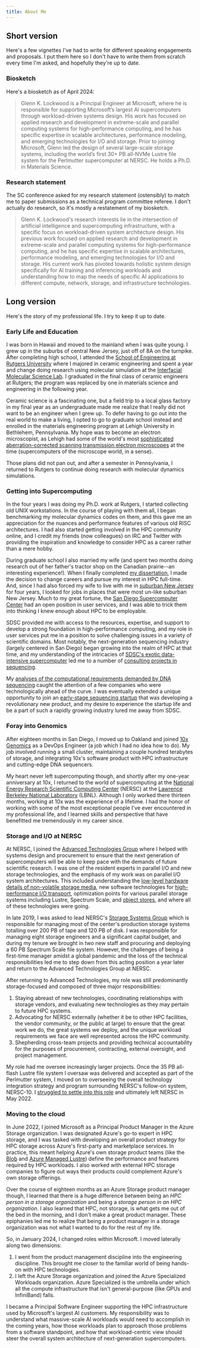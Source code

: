 ```yaml
---
title: About Me
---
```


## Short version

Here's a few vignettes I've had to write for different speaking engagements and
proposals.  I put them here so I don't have to write them from scratch every
time I'm asked, and hopefully they're up to date.

### Biosketch

Here's a biosketch as of April 2024:

> Glenn K. Lockwood is a Principal Engineer at Microsoft, where he is
> responsible for supporting Microsoft’s largest AI supercomputers through
> workload-driven systems design. His work has focused on applied research and
> development in extreme-scale and parallel computing systems for
> high-performance computing, and he has specific expertise in scalable
> architectures, performance modeling, and emerging technologies for I/O and
> storage. Prior to joining Microsoft, Glenn led the design of several
> large-scale storage systems, including the world’s first 30+ PB all-NVMe
> Lustre file system for the Perlmutter supercomputer at NERSC. He holds a Ph.D.
> in Materials Science.

### Research statement

The SC conference asked for my research statement (ostensibly) to match me to
paper submissions as a technical program committee referee. I don't actually do
research, so it's mostly a restatement of my biosketch.

> Glenn K. Lockwood's research interests lie in the intersection of artificial
> intelligence and supercomputing infrastructure, with a specific focus on
> workload-driven system architecture design. His previous work focused on
> applied research and development in extreme-scale and parallel computing
> systems for high-performance computing, and he has specific expertise in
> scalable architectures, performance modeling, and emerging technologies for
> I/O and storage. His current work has pivoted towards holistic system design
> specifically for AI training and inferencing workloads and understanding how
> to map the needs of specific AI applications to different compute, network,
> storage, and infrastructure technologies.

## Long version

Here's the story of my professional life. I try to keep it up to date.

### Early Life and Education

I was born in Hawaii and moved to the mainland when I was quite young.  I grew
up in the suburbs of central New Jersey, just off of 8A on the turnpike.  After
completing high school, I attended the [School of Engineering at Rutgers
University][ru engineering] where I majored in ceramic engineering and spent a
year and change doing research using molecular simulation at the [Interfacial
Molecular Science Lab][imsl].  I graduated in the final class of ceramic
engineers at Rutgers; the program was replaced by one in materials science and
engineering in the following year.

Ceramic science is a fascinating one, but a field trip to a local glass factory
in my final year as an undergraduate made me realize that I really did not want
to be an engineer when I grew up.  To defer having to go out into the real world
to make a living, I opted to go to graduate school instead and enrolled in the
materials engineering program at Lehigh University in Bethlehem, Pennsylvania.
My hope was to become an electron microscopist, as Lehigh had some of the 
world's most [sophisticated aberration-corrected scanning transmission electron
microscopes][camn] at the time (supercomputers of the microscope world, in a
sense).

Those plans did not pan out, and after a semester in Pennsylvania, I returned to
Rutgers to continue doing research with molecular dynamics simulations.

### Getting into Supercomputing

In the four years I was doing my Ph.D. work at Rutgers, I started collecting old
UNIX workstations.  In the course of playing with them all, I began benchmarking
my molecular dynamics codes on them, and this gave me an appreciation for the
nuances and performance features of various old RISC architectures.  I had also
started getting involved in the HPC community online, and I credit my friends
(now colleagues) on IRC and Twitter with providing the inspiration and knowledge
to consider HPC as a career rather than a mere hobby.

During graduate school I also married my wife (and spent two months doing
research out of her father's tractor shop on the Canadian prairie--an
interesting experience!).  When I finally completed [my
dissertation][my dissertation], I made the decision to change careers and
pursue my interest in HPC full-time.  And, since I had also forced my wife to
live with me in [suburban New Jersey][highland park] for four years, I looked
for jobs in places that were most un-like suburban New Jersey.  Much to my
great fortune, the [San Diego Supercomputer Center][sdsc] had an open position
in user services, and I was able to trick them into thinking I knew enough
about HPC to be employable.

SDSC provided me with access to the resources, expertise, and support to develop
a strong foundation in high-performance computing, and my role in user services
put me in a position to solve challenging issues in a variety of scientific
domains.  Most notably, the next-generation sequencing industry (largely
centered in San Diego) began growing into the realm of HPC at that time, and my
understanding of the intricacies of [SDSC's exotic data-intensive
supercomputer][gordon] led me to a number of [consulting projects in
sequencing][janssen slides].

My [analyses of the computational requirements demanded by DNA
sequencing][sequencing cost blog] caught the attention of a few companies who
were technologically ahead of the curve.  I was eventually extended a unique
opportunity to join an [early-stage sequencing startup][10xtech] that was
developing a revolutionary new product, and my desire to experience the startup
life and be a part of such a rapidly growing industry lured me away from SDSC.

### Foray into Genomics

After eighteen months in San Diego, I moved up to Oakland and joined [10x 
Genomics][10x genomics] as a DevOps Engineer (a job which I had no idea how to
do).  My job involved running a small cluster, maintaining a couple hundred
terabytes of storage, and integrating 10x's software product with HPC
infrastructure and cutting-edge DNA sequencers.

My heart never left supercomputing though, and shortly after my one-year anniversary at 10x, I
returned to the world of supercomputing at the [National Energy Research
Scientific Computing Center][nersc] (NERSC) at the [Lawrence Berkeley National
Laboratory][lbl.gov] (LBNL).
Although I only worked there thirteen months, working at 10x was the experience
of a lifetime. 
I had the honor of working with some of the most exceptional people I've ever encountered in my
professional life, and I learned skills and perspective that have benefitted me
tremendously in my career since.

### Storage and I/O at NERSC

At NERSC, I joined the [Advanced Technologies Group][nersc atg] where I helped 
with systems design and procurement to ensure that the next generation of
supercomputers will be able to keep pace with the demands of future scientific
research.  I was one of the resident experts in parallel I/O and new storage
technologies, and the emphasis of my work was on parallel I/O system
architectures.  This included understanding the [low-level hardware details of
non-volatile storage media][nvme page], new software technologies for
[high-performance I/O transport][io forwarding page], optimization points
for various parallel storage systems including Lustre, Spectrum Scale, and
[object stores][object stores page], and where all of these technologies were
going.

In late 2019, I was asked to lead NERSC's [Storage Systems Group][nersc ssg]
which is responsible for managing most of the center's production storage
systems totalling over 200 PB of tape and 120 PB of disk.
I was responsible for managing eight storage engineers and a significant capital
budget, and during my tenure we brought in two new staff and procuring and
deploying a 60 PB Spectrum Scale file system.
However, the challenges of being a first-time manager amidst a global pandemic
and the loss of the technical responsibilities led me to step down from this
acting position a year later and return to the Advanced Technologies Group at
NERSC.

After returning to Advanced Technologies, my role was still predominantly
storage-focused and composed of three major responsibilities:

1. Staying abreast of new technologies, coordinating relationships with storage
   vendors, and evaluating new technologies as they may pertain to future HPC
   systems.
2. Advocating for NERSC externally (whether it be to other HPC facilities, the
   vendor community, or the public at large) to ensure that the great work we
   do, the great systems we deploy, and the unique workload requirements we face
   are well represented across the HPC community.
3. Shepherding cross-team projects and providing technical accountability for
   the purposes of procurement, contracting, external oversight, and project
   management.

My role had me oversee increasingly larger projects.  Once the 35 PB all-flash
Lustre file system I oversaw was delivered and accepted as part of the
Perlmutter system, I moved on to overseeing the overall technology integration
strategy and program surrounding NERSC's follow-on system, NERSC-10.  I
[struggled to settle into this role][life and leaving nersc] and ultimately
left NERSC in May 2022.

### Moving to the cloud

In June 2022, I joined Microsoft as a Principal Product Manager in the Azure
Storage organization.  I was designated Azure's go-to expert in HPC storage, and
I was tasked with developing an overall product strategy for HPC storage across
Azure's first-party and marketplace services. In practice, this meant helping
Azure's own storage product teams (like the [Blob][] and [Azure Managed Lustre][])
define the performance and features required by HPC workloads. I also worked
with external HPC storage companies to figure out ways their products could
complement Azure's own storage offerings.

Over the course of eighteen months as an Azure Storage product manager though, I
learned that there is a huge difference between being an _HPC person in a
storage organization_ and being a _storage person in an HPC organization_. I
also learned that HPC, not storage, is what gets me out of the bed in the
morning, and I don't make a great product manager.  These epiphanies led me to
realize that being a product manager in a storage organization was not what I
wanted to do for the rest of my life.

So, in January 2024, I changed roles within Microsoft. I moved laterally along
two dimensions:

1. I went from the product management discipline into the engineering
   discipline. This brought me closer to the familiar world of being hands-on
   with HPC technologies.
2. I left the Azure Storage organization and joined the Azure Specialized
   Workloads organization. Azure Specialized is the umbrella under which all
   the compute infrastructure that isn't general-purpose (like GPUs and
   InfiniBand) falls.

I became a Principal Software Engineer supporting the HPC infrastructure used by
Microsoft's largest AI customers. My responsibility was to understand what
massive-scale AI workloads would need to accomplish in the coming years, how
those workloads plan to approach those problems from a software standpoint, and
how that workload-centric view should steer the overall system architecture of
next-generation supercomputers.

[ru engineering]: http://soe.rutgers.edu
[imsl]: http://glass.rutgers.edu/
[lehigh]: http://www.lehigh.edu/matsci/
[camn]: http://www.lehigh.edu/%7Einano/emf_facility.html
[my dissertation]: http://dx.doi.org/doi:10.7282/T3B856T3
[highland park]: http://www.hpboro.com/
[sdsc]: http://www.sdsc.edu/
[gordon]: http://www.sdsc.edu/services/hpc/hpc_systems.html#gordon
[janssen slides]: http://www.slideshare.net/glennklockwood/janssen-presentation
[sequencing cost blog]: http://blog.glennklockwood.com/2014/01/the-1000-genome-computational.html
[10xtech]: https://web.archive.org/web/20140321154310/http://www.10xtechnologies.com/
[ilmn stocks]: https://www.google.com/finance?q=NASDAQ:ILMN
[nersc]: http://www.nersc.gov/
[lbl.gov]: http://www.lbl.gov/
[nersc atg]: http://www.nersc.gov/about/groups/advanced-technologies-group/
[10x genomics]: http://www.10xgenomics.com/
[nvme page]: ../data-intensive/storage/nvram.html
[io forwarding page]: ../data-intensive/storage/io-forwarding.html
[object stores page]: ../data-intensive/storage/object-storage.html
[nersc ssg]: https://www.nersc.gov/about/nersc-staff/storage-systems-group/
[life and leaving nersc]: https://blog.glennklockwood.com/2022/05/life-and-leaving-nersc.html
[Blob]: https://learn.microsoft.com/en-us/azure/storage/blobs/storage-blobs-overview
[Azure Managed Lustre]: https://learn.microsoft.com/en-us/azure/azure-managed-lustre/amlfs-overview
